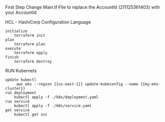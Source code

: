 First Step
    Change Main.tf FIle to replace the AccountId (211125361403) with your AccountId


HCL - HashiCorp Configuration Language

    initialize
        terraform init
    plan
        terraform plan
    execute
        terraform apply
    finish 
        terraform destroy

RUN Kubernets

    update kubectl
         aws eks --region {{us-east-1}} update-kubeconfig --name {{my-eks-cluster}}
    run deployment
        kubectl apply -f ./k8s/deployment.yaml 
    run service
        kubectl apply -f ./k8s/service.yaml   
    get service
        kubectl get svc   